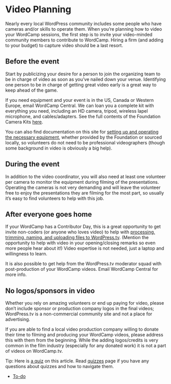 # Video Planning

Nearly every local WordPress community includes some people who have cameras and/or skills to operate them. When you’re planning how to video your WordCamp sessions, the first step is to invite your video-minded community members to contribute to WordCamp. Hiring a firm (and adding to your budget) to capture video should be a last resort.

## Before the event

Start by publicizing your desire for a person to join the organizing team to be in charge of video as soon as you’ve nailed down your venue. Identifying one person to be in charge of getting great video early is a great way to keep ahead of the game.

If you need equipment and your event is in the US, Canada or Western Europe, email WordCamp Central. We can loan you a complete kit with everything you need, including an HD camera, tripod, wireless lapel microphone, and cables/adapters. See the full contents of the Foundation Camera Kits [here](https://make.wordpress.org/community/handbook/wordcamp-organizer-handbook/video/foundation-camera-kit-list/ "See the full contents of the Foundation Camera Kit").

You can also find documentation on this site for [setting up and operating the necessary equipment](https://make.wordpress.org/community/handbook/wordcamp-organizer-handbook/video/setting-up-your-video-equipment/), whether provided by the Foundation or sourced locally, so volunteers do not need to be professional videographers (though some background in video is obviously a big help).

## During the event

In addition to the video coordinator, you will also need at least one volunteer per camera to monitor the equipment during filming of the presentations. Operating the cameras is not very demanding and will leave the volunteer free to enjoy the presentations they are filming for the most part, so usually it’s easy to find volunteers to help with this job.

## After everyone goes home

If your WordCamp has a Contributor Day, this is a great opportunity to get invite non-coders (or anyone who loves video) to help with [processing, trimming, naming, and uploading files to WordPress.tv](https://make.wordpress.org/community/handbook/wordcamp-organizer-handbook/video/after-the-event-post-production/). (Mention the opportunity to help with video in your opening/closing remarks so even more people hear about it!) Video expertise is not needed, just a laptop and willingness to learn.

It is also possible to get help from the WordPress.tv moderator squad with post-production of your WordCamp videos. Email WordCamp Central for more info.

## No logos/sponsors in video

Whether you rely on amazing volunteers or end up paying for video, please don’t include sponsor or production company logos in the final videos; WordPress.tv is a non-commercial community site and not a place for advertising.

If you are able to find a local video production company willing to donate their time to filming and producing your WordCamp videos, please address this with them from the beginning. While the adding logos/credits is very common in the film industry (especially for any donated work) it is not a part of videos on WordCamp.tv.

Tip: Here is [a quiz](https://community-self-training.mystagingwebsite.com/quiz/video-planning-2/) on this article. Read [quizzes](https://make.wordpress.org/community/handbook/wordcamp-organizer/quizzes/) page if you have any questions about quizzes and how to navigate them.

*   [To-do](# "To-do")